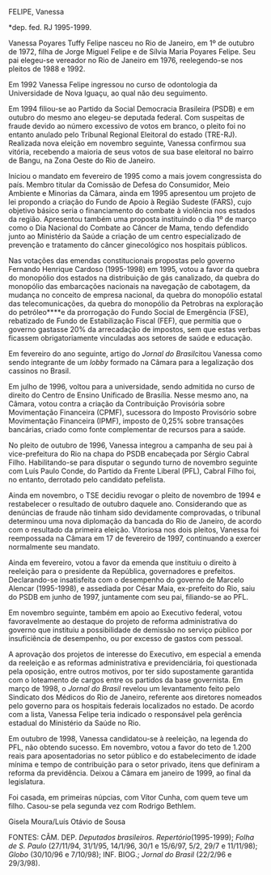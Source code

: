 FELIPE, Vanessa

\*dep. fed. RJ 1995-1999.

Vanessa Poyares Tuffy Felipe nasceu no Rio de Janeiro, em 1º de outubro
de 1972, filha de Jorge Miguel Felipe e de Sílvia Maria Poyares Felipe.
Seu pai elegeu-se vereador no Rio de Janeiro em 1976, reelegendo-se nos
pleitos de 1988 e 1992.

Em 1992 Vanessa Felipe ingressou no curso de odontologia da Universidade
de Nova Iguaçu, ao qual não deu seguimento.

Em 1994 filiou-se ao Partido da Social Democracia Brasileira (PSDB) e em
outubro do mesmo ano elegeu-se deputada federal. Com suspeitas de fraude
devido ao número excessivo de votos em branco, o pleito foi no entanto
anulado pelo Tribunal Regional Eleitoral do estado (TRE-RJ). Realizada
nova eleição em novembro seguinte, Vanessa confirmou sua vitória,
recebendo a maioria de seus votos de sua base eleitoral no bairro de
Bangu, na Zona Oeste do Rio de Janeiro.

Iniciou o mandato em fevereiro de 1995 como a mais jovem congressista do
país. Membro titular da Comissão de Defesa do Consumidor, Meio Ambiente
e Minorias da Câmara, ainda em 1995 apresentou um projeto de lei
propondo a criação do Fundo de Apoio à Região Sudeste (FARS), cujo
objetivo básico seria o financiamento do combate à violência nos estados
da região. Apresentou também uma proposta instituindo o dia 1º de março
como o Dia Nacional do Combate ao Câncer de Mama, tendo defendido junto
ao Ministério da Saúde a criação de um centro especializado de prevenção
e tratamento do câncer ginecológico nos hospitais públicos.

Nas votações das emendas constitucionais propostas pelo governo Fernando
Henrique Cardoso (1995-1998) em 1995, votou a favor da quebra do
monopólio dos estados na distribuição de gás canalizado, da quebra do
monopólio das embarcações nacionais na navegação de cabotagem, da
mudança no conceito de empresa nacional, da quebra do monopólio estatal
das telecomunicações, da quebra do monopólio da Petrobras na exploração
do petróleo****e da prorrogação do Fundo Social de Emergência (FSE),
rebatizado de Fundo de Estabilização Fiscal (FEF), que permitia que o
governo gastasse 20% da arrecadação de impostos, sem que estas verbas
ficassem obrigatoriamente vinculadas aos setores de saúde e educação.

Em fevereiro do ano seguinte, artigo do *Jornal do Brasil*citou Vanessa
como sendo integrante de um *lobby* formado na Câmara para a legalização
dos cassinos no Brasil.

Em julho de 1996, voltou para a universidade, sendo admitida no curso de
direito do Centro de Ensino Unificado de Brasília. Nesse mesmo ano, na
Câmara, votou contra a criação da Contribuição Provisória sobre
Movimentação Financeira (CPMF), sucessora do Imposto Provisório sobre
Movimentação Financeira (IPMF), imposto de 0,25% sobre transações
bancárias, criado como fonte complementar de recursos para a saúde.

No pleito de outubro de 1996, Vanessa integrou a campanha de seu pai à
vice-prefeitura do Rio na chapa do PSDB encabeçada por Sérgio Cabral
Filho. Habilitando-se para disputar o segundo turno de novembro seguinte
com Luís Paulo Conde, do Partido da Frente Liberal (PFL), Cabral Filho
foi, no entanto, derrotado pelo candidato pefelista.

Ainda em novembro, o TSE decidiu revogar o pleito de novembro de 1994 e
restabelecer o resultado de outubro daquele ano. Considerando que as
denúncias de fraude não tinham sido devidamente comprovadas, o tribunal
determinou uma nova diplomação da bancada do Rio de Janeiro, de acordo
com o resultado da primeira eleição. Vitoriosa nos dois pleitos, Vanessa
foi reempossada na Câmara em 17 de fevereiro de 1997, continuando a
exercer normalmente seu mandato.

Ainda em fevereiro, votou a favor da emenda que instituiu o direito à
reeleição para o presidente da República, governadores e prefeitos.
Declarando-se insatisfeita com o desempenho do governo de Marcelo
Alencar (1995-1998), e assediada por César Maia, ex-prefeito do Rio,
saiu do PSDB em junho de 1997, juntamente com seu pai, filiando-se ao
PFL.

Em novembro seguinte, também em apoio ao Executivo federal, votou
favoravelmente ao destaque do projeto de reforma administrativa do
governo que instituiu a possibilidade de demissão no serviço público por
insuficiência de desempenho, ou por excesso de gastos com pessoal.

A aprovação dos projetos de interesse do Executivo, em especial a emenda
da reeleição e as reformas administrativa e previdenciária, foi
questionada pela oposição, entre outros motivos, por ter sido
supostamente garantida com o loteamento de cargos entre os partidos da
base governista. Em março de 1998, o *Jornal do Brasil* revelou um
levantamento feito pelo Sindicato dos Médicos do Rio de Janeiro,
referente aos diretores nomeados pelo governo para os hospitais federais
localizados no estado. De acordo com a lista, Vanessa Felipe teria
indicado o responsável pela gerência estadual do Ministério da Saúde no
Rio.

Em outubro de 1998, Vanessa candidatou-se à reeleição, na legenda do
PFL, não obtendo sucesso. Em novembro, votou a favor do teto de 1.200
reais para aposentadorias no setor público e do estabelecimento de idade
mínima e tempo de contribuição para o setor privado, itens que definiram
a reforma da previdência. Deixou a Câmara em janeiro de 1999, ao final
da legislatura.

Foi casada, em primeiras núpcias, com Vítor Cunha, com quem teve um
filho. Casou-se pela segunda vez com Rodrigo Bethlem.

Gisela Moura/Luís Otávio de Sousa

FONTES: CÂM. DEP. *Deputados brasileiros. Repertório*(1995-1999); *Folha
de S. Paulo* (27/11/94, 31/1/95, 14/1/96, 30/1 e 15/6/97, 5/2, 29/7 e
11/11/98); *Globo* (30/10/96 e 7/10/98); INF. BIOG.; *Jornal do Brasil*
(22/2/96 e 29/3/98).

 
